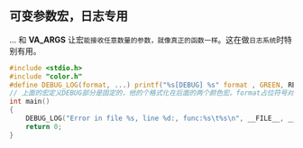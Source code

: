 ## 可变参数宏，日志专用
... 和 __VA_ARGS__ 让宏`能接收任意数量的参数，就像真正的函数一样`。这在做`日志系统`时特别有用。

```c
#include <stdio.h>
#include "color.h"
#define DEBUG_LOG(format, ...) printf("%s[DEBUG] %s" format , GREEN, RESET, __VA_ARGS__)
// 上面的宏定义DEBUG部分是固定的，他的个格式化在后面的两个颜色宏。format占位符号对应后面的__VA_ARGS__，其代表可变参数
int main()
{
    DEBUG_LOG("Error in file %s, line %d:, func:%s\t%s\n", __FILE__, __LINE__,__func__, "Something went wrong");
    return 0;
}

```